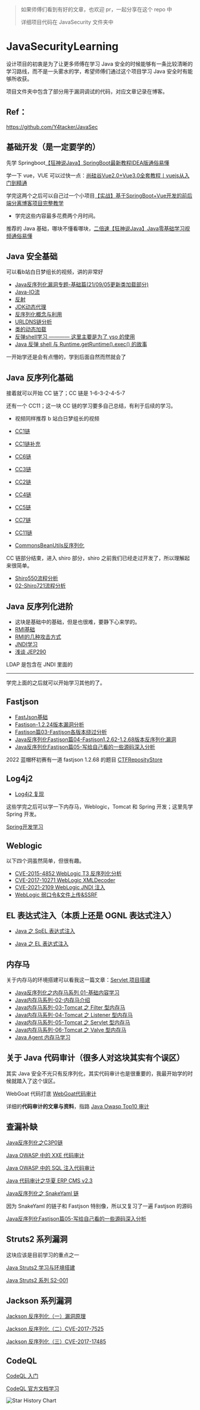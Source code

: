 > 如果师傅们看到有好的文章，也欢迎 pr，一起分享在这个 repo 中
>
> 详细项目代码在 JavaSecurity 文件夹中

# JavaSecurityLearning

设计项目的初衷是为了让更多师傅在学习 Java 安全的时候能够有一条比较清晰的学习路线，而不是一头雾水的学，希望师傅们通过这个项目学习 Java 安全时有能够所收获。

项目文件夹中包含了部分用于漏洞调试的代码，对应文章记录在博客。

## Ref：

 https://github.com/Y4tacker/JavaSec

## 基础开发（是一定要学的）

先学 Springboot[【狂神说Java】SpringBoot最新教程IDEA版通俗易懂](https://www.bilibili.com/video/BV1PE411i7CV)

学一下 vue，VUE 可以过快一点：[尚硅谷Vue2.0+Vue3.0全套教程丨vuejs从入门到精通](https://www.bilibili.com/video/BV1Zy4y1K7SH?spm_id_from=333.788.top_right_bar_window_custom_collection.content.click)

学完这两个之后可以自己过一个小项目[【实战】基于SpringBoot+Vue开发的前后端分离博客项目完整教学](https://www.bilibili.com/video/BV1PQ4y1P7hZ?vd_source=a4eba559e280bf2f1aec770f740d0645)

- 学完这些内容最多花费两个月时间。

推荐的 Java 基础，哪块不懂看哪块，[二倍速【狂神说Java】Java零基础学习视频通俗易懂](https://www.bilibili.com/video/BV12J41137hu?spm_id_from=333.337.search-card.all.click)

## Java 安全基础

可以看b站白日梦组长的视频，讲的非常好

- [Java反序列化漏洞专题-基础篇(21/09/05更新类加载部分)](https://www.bilibili.com/video/BV16h411z7o9?spm_id_from=333.788.top_right_bar_window_custom_collection.content.click)
- [Java-IO流](https://drun1baby.github.io/2022/05/30/Java-IO流/)
- [反射](https://drun1baby.github.io/2022/05/20/Java反序列化基础篇-02-Java反射与URLDNS链分析/)
- [JDK动态代理](https://drun1baby.github.io/2022/06/01/Java反序列化基础篇-04-JDK动态代理/)
- [反序列化概念与利用](https://drun1baby.github.io/2022/05/17/Java反序列化基础篇-01-反序列化概念与利用/)
- [URLDNS链分析](https://drun1baby.github.io/2022/05/20/Java反序列化基础篇-02-Java反射与URLDNS链分析/)
- [类的动态加载](https://drun1baby.github.io/2022/06/03/Java反序列化基础篇-05-类的动态加载/)
- [反弹shell学习 ———— 这里主要是为了 yso 的使用](https://drun1baby.github.io/2022/07/20/反弹shell学习/)
- [Java 反弹 shell 与 Runtime.getRuntime().exec() 的故事](https://drun1baby.github.io/2022/10/12/Java-反弹-shell-与-Runtime-getRuntime-exec-的故事/)

一开始学还是会有点懵的，学到后面自然而然就会了

## Java 反序列化基础

接着就可以开始 CC 链了；CC 链是 1-6-3-2-4-5-7

还有一个 CC11；这一块 CC 链的学习要多自己总结，有利于后续的学习。

- 视频同样推荐 b 站白日梦组长的视频

- [CC1链](https://drun1baby.github.io/2022/06/06/Java反序列化Commons-Collections篇01-CC1链/)

- [CC1链补充](https://drun1baby.github.io/2022/06/10/Java反序列化Commons-Collections篇02-CC1链补充/)

- [CC6链](https://drun1baby.github.io/2022/06/11/Java反序列化Commons-Collections篇03-CC6链/)

- [CC3链](https://drun1baby.github.io/2022/06/20/Java反序列化Commons-Collections篇04-CC3链/)

- [CC2链](https://drun1baby.github.io/2022/06/28/Java反序列化Commons-Collections篇05-CC2链/)

- [CC4链](https://drun1baby.github.io/2022/06/28/Java反序列化Commons-Collections篇06-CC4链/)

- [CC5链](https://drun1baby.github.io/2022/06/29/Java反序列化Commons-Collections篇07-CC5链/)

- [CC7链](https://drun1baby.github.io/2022/06/29/Java反序列化Commons-Collections篇08-CC7链/)

- [CC11链](https://drun1baby.github.io/2022/07/11/Java反序列化Commons-Collections篇09-CC11链/)

- [CommonsBeanUtils反序列化](https://drun1baby.github.io/2022/07/12/CommonsBeanUtils反序列化/)

CC 链部分结束，进入 shiro 部分，shiro 之前我们已经走过开发了，所以理解起来很简单。

- [Shiro550流程分析](https://drun1baby.github.io/2022/07/10/Java反序列化Shiro篇01-Shiro550流程分析/)
- [02-Shiro721流程分析](https://drun1baby.top/2023/03/08/Java反序列化Shiro篇02-Shiro721流程分析/)

## Java 反序列化进阶

- 这块是基础中的基础，但是也很难，要静下心来学的。
- [RMI基础](https://drun1baby.github.io/2022/07/19/Java反序列化之RMI专题01-RMI基础/)
- [RMI的几种攻击方式](https://drun1baby.github.io/2022/07/23/Java反序列化之RMI专题02-RMI的几种攻击方式/)
- [JNDI学习](https://drun1baby.github.io/2022/07/28/Java反序列化之JNDI学习/)
- [浅谈 JEP290](https://drun1baby.top/2023/04/18/浅谈-JEP290/)

LDAP 是包含在 JNDI 里面的

***

学完上面的之后就可以开始学习其他的了。

## Fastjson

- [FastJson基础](https://drun1baby.github.io/2022/08/04/Java反序列化Fastjson篇01-Fastjson基础/)
- [Fastjson-1.2.24版本漏洞分析](https://drun1baby.github.io/2022/08/06/Java反序列化Fastjson篇02-Fastjson-1-2-24版本漏洞分析/)
- [Fastjson篇03-Fastjson各版本绕过分析](https://drun1baby.github.io/2022/08/08/Java反序列化Fastjson篇03-Fastjson各版本绕过分析/)
- [Java反序列化Fastjson篇04-Fastjson1.2.62-1.2.68版本反序列化漏洞](https://drun1baby.github.io/2022/08/13/Java反序列化Fastjson篇04-Fastjson1-2-62-1-2-68版本反序列化漏洞/)
- [Java反序列化Fastjson篇05-写给自己看的一些源码深入分析](https://drun1baby.top/2022/10/19/Java反序列化Fastjson篇05-写给自己看的一些源码深入分析/)

2022 蓝帽杯初赛有一道 fastjson 1.2.68 的题目 [CTFReposityStore](https://github.com/Drun1baby/CTFReposityStore)

## Log4j2

- [Log4j2 复现](https://drun1baby.github.io/2022/08/09/Log4j2复现/)

这些学完之后可以学一下内存马，Weblogic，Tomcat 和 Spring 开发；这里先学 Spring 开发。 

[Spring开发学习](https://drun1baby.github.io/2022/08/18/Spring开发学习/)

## Weblogic 

以下四个洞虽然简单，但很有趣。

- [CVE-2015-4852 WebLogic T3 反序列化分析](https://drun1baby.top/2022/11/28/CVE-2015-4852-WebLogic-T3-反序列化分析/)
- [CVE-2017-10271 WebLogic XMLDecoder](https://drun1baby.top/2023/02/09/CVE-2017-10271-WebLogic-XMLDecoder/)
- [CVE-2021-2109 WebLogic JNDI 注入](https://drun1baby.top/2023/02/12/CVE-2021-2109-WebLogic-JNDI-注入/)
- [WebLogic 弱口令&文件上传&SSRF](https://drun1baby.top/2023/03/06/WebLogic-弱口令-文件上传-SSRF/)



## EL 表达式注入（本质上还是 OGNL 表达式注入）

- [Java 之 SpEL 表达式注入](https://drun1baby.github.io/2022/09/23/Java-之-SpEL-表达式注入/)

- [Java 之 EL 表达式注入](https://drun1baby.github.io/2022/09/23/Java-之-EL-表达式注入/)

## 内存马

关于内存马的环境搭建可以看我这一篇文章：[Servlet 项目搭建](https://drun1baby.github.io/2022/08/22/Servlet-项目搭建/)

- [Java反序列化之内存马系列 01-基础内容学习](https://drun1baby.github.io/2022/08/19/Java内存马系列-01-基础内容学习/)
- [Java内存马系列-02-内存马介绍](https://drun1baby.github.io/2022/08/21/Java内存马系列-02-内存马介绍/)
- [Java内存马系列-03-Tomcat 之 Filter 型内存马](https://drun1baby.github.io/2022/08/22/Java内存马系列-03-Tomcat-之-Filter-型内存马/)
- [Java内存马系列-04-Tomcat 之 Listener 型内存马](https://drun1baby.github.io/2022/08/27/Java内存马系列-04-Tomcat-之-Listener-型内存马/)
- [Java内存马系列-05-Tomcat 之 Servlet 型内存马](https://drun1baby.github.io/2022/09/04/Java内存马系列-05-Tomcat-之-Servlet-型内存马/)
- [Java内存马系列-06-Tomcat 之 Valve 型内存马](https://drun1baby.github.io/2022/09/07/Java内存马系列-06-Tomcat-之-Valve-型内存马/)
- [Java Agent 内存马学习](https://drun1baby.top/2023/12/07/Java-Agent-内存马学习/)

## 关于 Java 代码审计（很多人对这块其实有个误区）

其实 Java 安全不光只有反序列化，其实代码审计也是很重要的，我最开始学的时候就踏入了这个误区。

WebGoat 代码打底 [WebGoat代码审计](https://drun1baby.top/2022/03/17/WebGoat代码审计-02-SQL注入/)

详细的**代码审计的文章与资料**，指路 [Java Owasp Top10 审计](https://github.com/Drun1baby/JavaSecurityLearning/tree/main/JavaSecurity/CodeReview/JavaSec-Code)

## 查漏补缺

[Java反序列化之C3P0链](https://drun1baby.github.io/2022/10/06/Java反序列化之C3P0链/)

[Java OWASP 中的 XXE 代码审计](https://drun1baby.github.io/2022/09/16/Java-OWASP-中的-XXE-代码审计/)

[Java OWASP 中的 SQL 注入代码审计](https://drun1baby.github.io/2022/09/14/Java-OWASP-中的-SQL-注入代码审计/)

[Java 代码审计之华夏 ERP CMS v2.3](https://drun1baby.github.io/2022/09/30/Java-代码审计之华夏-ERP-CMS-V2.3/)

[Java反序列化之 SnakeYaml 链](https://drun1baby.github.io/2022/10/16/Java反序列化之-SnakeYaml-链/)

因为 SnakeYaml 的链子和 Fastjson 特别像，所以又复习了一遍 Fastjson 的源码

[Java反序列化Fastjson篇05-写给自己看的一些源码深入分析](https://drun1baby.github.io/2022/10/19/Java反序列化Fastjson篇05-写给自己看的一些源码深入分析/)

## Struts2 系列漏洞

这块应该是目前学习的重点之一

[Java Struts2 学习与环境搭建](https://drun1baby.github.io/2022/11/02/Java-Struts2-学习与环境搭建/)

[Java Struts2 系列 S2-001](https://drun1baby.github.io/2022/10/27/Java-Struts2-系列-S2-001/)

## Jackson 系列漏洞

[Jackson 反序列化（一）漏洞原理](https://drun1baby.top/2023/12/07/Jackson-反序列化（一）漏洞原理/)

[Jackson 反序列化（二）CVE-2017-7525](https://drun1baby.top/2023/12/07/Jackson-反序列化（二）CVE-2017-7525/)

[Jackson 反序列化（三）CVE-2017-17485](https://drun1baby.top/2023/12/07/Jackson-反序列化（三）CVE-2017-17485/)

## CodeQL

[CodeQL 入门](https://drun1baby.top/2023/09/03/CodeQL-%E5%85%A5%E9%97%A8/)

[CodeQL 官方文档学习](https://drun1baby.top/2023/07/31/CodeQL-%E5%AD%A6%E4%B9%A0/)







<picture>
  <source
    media="(prefers-color-scheme: dark)"
    srcset="
      https://api.star-history.com/svg?repos=star-history/star-history&type=Date&theme=dark
    "
  />
  <source
    media="(prefers-color-scheme: light)"
    srcset="
      https://api.star-history.com/svg?repos=star-history/star-history&type=Date
    "
  />
  <img
    alt="Star History Chart"
    src="https://api.star-history.com/svg?repos=star-history/star-history&type=Date"
  />
</picture>